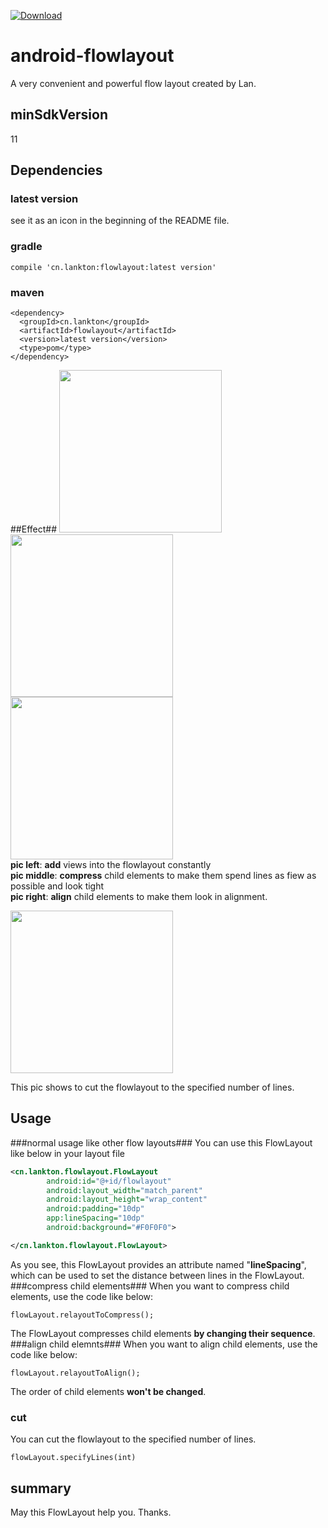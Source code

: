 [ ![Download](https://api.bintray.com/packages/lankton/maven/flowlayout/images/download.svg) ](https://bintray.com/lankton/maven/flowlayout/_latestVersion)

# android-flowlayout
A very convenient and powerful flow layout created by Lan.

## minSdkVersion
11

## Dependencies
### latest version
see it as an icon in the beginning of the README file.
### gradle
```
compile 'cn.lankton:flowlayout:latest version'
```
### maven
```
<dependency>
  <groupId>cn.lankton</groupId>
  <artifactId>flowlayout</artifactId>
  <version>latest version</version>
  <type>pom</type>
</dependency>
```
##Effect##
<img src="https://github.com/lankton/android-flowlayout/blob/master/pictures/flowlayout_add.gif?raw=true" width="260px"/>
<img src="https://github.com/lankton/android-flowlayout/blob/master/pictures/flowlayout_compress.gif?raw=true" width="260px"/>
<img src="https://github.com/lankton/android-flowlayout/blob/master/pictures/flowlayout_align.gif?raw=true" width="260px"/>   
**pic left**:  **add** views into the flowlayout constantly  
**pic middle**: **compress** child elements to make them spend lines as fiew as possible and look tight   
**pic right**: **align** child elements to make them look in alignment.  

<img src="https://github.com/lankton/android-flowlayout/blob/master/pictures/flowlayout_specify.gif?raw=true" width="260px"/> 

This pic shows to cut the flowlayout to the specified number of lines.
## Usage
###normal usage like other flow layouts###
You can use this FlowLayout like below in your layout file
```xml
<cn.lankton.flowlayout.FlowLayout
        android:id="@+id/flowlayout"
        android:layout_width="match_parent"
        android:layout_height="wrap_content"
        android:padding="10dp"
        app:lineSpacing="10dp"
        android:background="#F0F0F0">

</cn.lankton.flowlayout.FlowLayout>
```
As you see, this FlowLayout provides an attribute named "**lineSpacing**", which can be used to set the distance between lines in the FlowLayout.
###compress child elements###
When you want to compress child elements, use the code like below:  
```
flowLayout.relayoutToCompress();
```
The FlowLayout compresses child elements **by changing their sequence**.
###align child elemnts###
When you want to align child elements, use the code like below: 
```
flowLayout.relayoutToAlign();
```
The order of child elements **won't be changed**.
### cut
You can cut the flowlayout to the specified number of lines.
```
flowLayout.specifyLines(int)
```
## summary
May this FlowLayout help you. Thanks.

